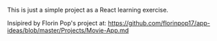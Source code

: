 This is just a simple project as a React learning exercise.

Insipired by Florin Pop's project at: https://github.com/florinpop17/app-ideas/blob/master/Projects/Movie-App.md